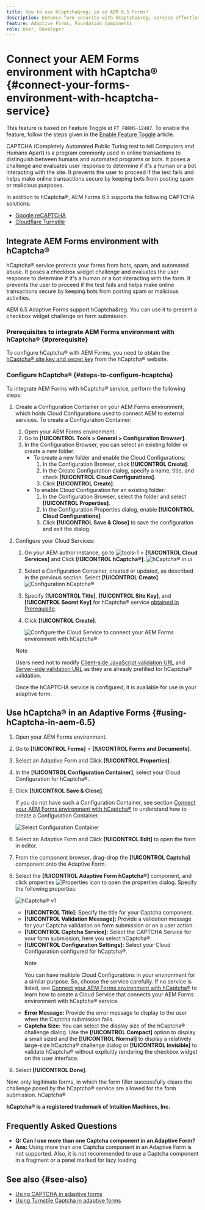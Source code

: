 ```yaml
---
title: How to use hCaptcha&reg; in an AEM 6.5 Forms?
description: Enhance form security with hCaptcha&reg; service effortlessly. Step-by-step guide inside!
feature: Adaptive Forms, Foundation Components
role: User, Developer
---
```

# Connect your AEM Forms environment with hCaptcha&reg; {#connect-your-forms-environment-with-hcaptcha-service}

<span class="preview">This feature is based on Feature Toggle id `FT_FORMS-12407`. To enable the feature, follow the steps given in the [Enable Feature Toggle](/help/forms/using/enable-feature-toggle.md) article. </span>


CAPTCHA (Completely Automated Public Turing test to tell Computers and Humans Apart) is a program commonly used in online transactions to distinguish between humans and automated programs or bots. It poses a challenge and evaluates user response to determine if it's a human or a bot interacting with the site. It prevents the user to proceed if the test fails and helps make online transactions secure by keeping bots from posting spam or malicious purposes.

In addition to hCaptcha&reg;, AEM Forms 6.5 supports the following CAPTCHA solutions:

* [Google reCAPTCHA](/help/forms/using/captcha-adaptive-forms.md)
* [Cloudflare Turnstile](/help/forms/using/integrate-adaptive-forms-turnstile.md)

## Integrate AEM Forms environment with hCaptcha&reg;

hCaptcha&reg; service protects your forms from bots, spam, and automated abuse. It poses a checkbox widget challenge and evaluates the user response to determine if it's a human or a bot interacting with the form. It prevents the user to proceed if the test fails and helps make online transactions secure by keeping bots from posting spam or malicious activities.

AEM 6.5 Adaptive Forms support hCaptcha&reg. You can use it to present a checkbox widget challenge on form submission.

<!-- ![hCaptcha&reg;](assets/hCaptcha&reg;-challenge.png)-->


### Prerequisites to integrate AEM Forms environment with hCaptcha&reg; {#prerequisite}

To configure hCaptcha&reg; with AEM Forms, you need to obtain the [hCaptcha&reg; site key and secret key](https://docs.hcaptcha.com/switch/#get-your-hcaptcha-sitekey-and-secret-key) from the hCaptcha&reg; website.

### Configure hCaptcha&reg; {#steps-to-configure-hcaptcha}

To integrate AEM Forms with hCaptcha&reg; service, perform the following steps:

1. Create a Configuration Container on your AEM Forms environment, which holds Cloud Configurations used to connect AEM to external services. To create a Configuration Container:
    1. Open your AEM Forms environment. 
    1. Go to **[!UICONTROL Tools > General > Configuration Browser]**.  
    1. In the Configuration Browser, you can select an existing folder or create a new folder:
        * To create a new folder and enable the Cloud Configurations: 
            1. In the Configuration Browser, click **[!UICONTROL Create]**. 
            1. In the Create Configuration dialog, specify a name, title, and check **[!UICONTROL Cloud Configurations]**.
            1. Click **[!UICONTROL Create]**.
        * To enable Cloud Configuration for an existing folder:
            1. In the Configuration Browser, select the folder and select **[!UICONTROL Properties]**.
            1. In the Configuration Properties dialog, enable **[!UICONTROL Cloud Configurations]**.
            1. Click **[!UICONTROL Save & Close]** to save the configuration and exit the dialog.

1. Configure your Cloud Services: 
    1. On your AEM author instance, go to ![tools-1](assets/tools-1.png) &gt; **[!UICONTROL Cloud Services]** and Click **[!UICONTROL hCaptcha&reg;]**.
        ![hCaptcha&reg; in ui](assets/hcaptcha-in-ui.png)
    1. Select a Configuration Container, created or updated, as described in the previous section. Select **[!UICONTROL Create]**.
        ![Configuration hCaptcha&reg;](assets/config-hcaptcha.png)
    1. Specify **[!UICONTROL Title]**, <!--**[!UICONTROL Name]**--> **[!UICONTROL Site Key]**, and **[!UICONTROL Secret Key]** for hCaptcha&reg; service [obtained in Prerequisite](#prerequisite). 
    1. Click **[!UICONTROL Create]**.

        ![Configure the Cloud Service to connect your AEM Forms environment with hCaptcha&reg;](assets/create-hcaptcha-config.png)

    >[!NOTE]
    > Users need not to modify [Client-side JavaScript validation URL](https://docs.hcaptcha.com/#add-the-hcaptcha-widget-to-your-webpage) and [Server-side validation URL](https://docs.hcaptcha.com/#verify-the-user-response-server-side) as they are already prefilled for hCaptcha&reg; validation.

   Once the hCAPTCHA service is configured, it is available for use in your adaptive form.

## Use hCaptcha&reg; in an Adaptive Forms {#using-hCaptcha-in-aem-6.5}

1. Open your AEM Forms environment.
1. Go to **[!UICONTROL Forms]** > **[!UICONTROL Forms and Documents]**.
1. Select an Adaptive Form and Click **[!UICONTROL Properties]**. 
1. In the **[!UICONTROL Configuration Container]**, select your Cloud Configuration for hCaptcha&reg;.
1. Click **[!UICONTROL Save & Close]**.

    If you do not have such a Configuration Container, see section [Connect your AEM Forms environment with hCaptcha&reg;](#connect-your-forms-environment-with-hcaptcha-service) to understand how to create a Configuration Container.

    ![Select Configuration Container](/help/forms/using/assets/captcha-properties.png)

1. Select an Adaptive Form and Click **[!UICONTROL Edit]** to open the form in editor.
1. From the component browser, drag-drop the **[!UICONTROL Captcha]** component onto the Adaptive Form.
1. Select the **[!UICONTROL Adaptive Form hCaptcha&reg;]** component, and click properties ![Properties icon](assets/configure-icon.svg) to open the properties dialog. Specify the following properties:

    ![hCaptcha&reg; v1](assets/config-hcaptcha-v1-img.png)

    * **[!UICONTROL Title]:** Specify the title for your Captcha component.
    * **[!UICONTROL Validation Message]:** Provide a validation message for your Captcha validation on form submission or on a user action.
    * **[!UICONTROL Captcha Service]:** Select the CAPTCHA Service for your form submission, here you select hCaptcha&reg;.
    * **[!UICONTROL Configuration Settings]:** Select your Cloud Configuration configured for hCaptcha&reg;.
        >[!NOTE]
        >You can have multiple Cloud Configurations in your environment for a similar purpose. So, choose the service carefully. If no service is listed, see [Connect your AEM Forms environment with hCaptcha&reg;](#connect-your-forms-environment-with-hcaptcha-service) to learn how to create a Cloud Service that connects your AEM Forms environment with hCaptcha&reg; service.
    * **Error Message:** Provide the error message to display to the user when the Captcha submission fails.
    * **Captcha Size:** You can select the display size of the hCaptcha&reg; challenge dialog. Use the **[!UICONTROL Compact]** option to display a small sized and the **[!UICONTROL Normal]** to display a relatively large-size hCaptcha&reg; challenge dialog or **[!UICONTROL Invisible]** to validate hCaptcha&reg; without explicitly rendering the checkbox widget on the user interface.

1. Select **[!UICONTROL Done]**.


Now, only legitimate forms, in which the form filler successfully clears the challenge posed by the hCaptcha&reg; service are allowed for the form submission. hCaptcha&reg;

**hCaptcha&reg; is a registered trademark of Intuition Machines, Inc.**


## Frequently Asked Questions

* **Q: Can I use more than one Captcha component in an Adaptive Form?**
* **Ans:** Using more than one Captcha component in an Adaptive Form is not supported. Also, it is not recommended to use a Captcha component in a fragment or a panel marked for lazy loading.

## See also {#see-also}

* [Using CAPTCHA in adaptive forms](/help/forms/using/captcha-adaptive-forms.md)
* [Using Turnstile Captcha in adaptive forms](/help/forms/using/integrate-adaptive-forms-turnstile.md)
